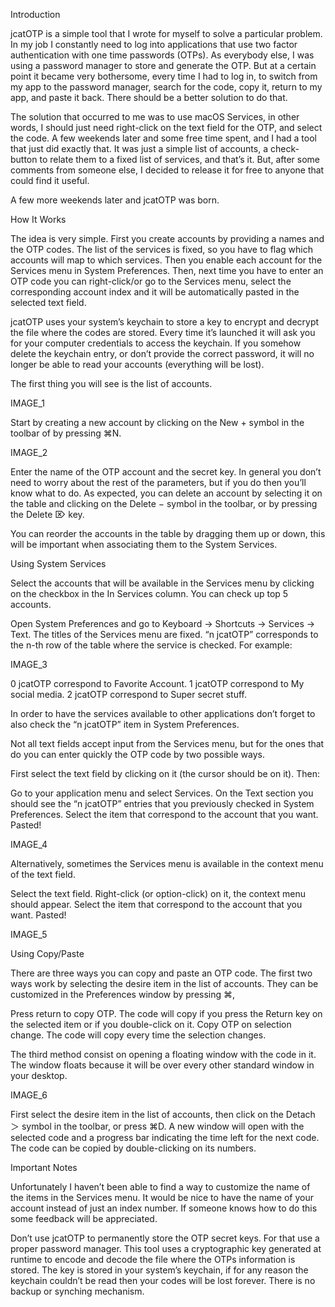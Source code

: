 Introduction

jcatOTP is a simple tool that I wrote for myself to solve a particular problem.
In my job I constantly need to log into applications that use two factor authentication with one time passwords (OTPs). As everybody else, I was using a password manager to store and generate the OTP. But at a certain point it became very bothersome, every time I had to log in, to switch from my app to the password manager, search for the code, copy it, return to my app, and paste it back.
There should be a better solution to do that.

The solution that occurred to me was to use macOS Services, in other words, I should just need right-click on the text field for the OTP, and select the code.
A few weekends later and some free time spent, and I had a tool that just did exactly that. It was just a simple list of accounts, a check-button to relate them to a fixed list of services, and that’s it.
But, after some comments from someone else, I decided to release it for free to anyone that could find it useful.

A few more weekends later and jcatOTP was born.

How It Works

The idea is very simple. First you create accounts by providing a names and the OTP codes. The list of the services is fixed, so you have to flag which accounts will map to which services. Then you enable each account for the Services menu in System Preferences.
Then, next time you have to enter an OTP code you can right-click/or go to the Services menu, select the corresponding account index and it will be automatically pasted in the selected text field.

jcatOTP uses your system’s keychain to store a key to encrypt and decrypt the file where the codes are stored. Every time it’s launched it will ask you for your computer credentials to access the keychain. If you somehow delete the keychain entry, or don’t provide the correct password, it will no longer be able to read your accounts (everything will be lost).

The first thing you will see is the list of accounts.

IMAGE_1

Start by creating a new account by clicking on the New + symbol in the toolbar of by pressing ⌘N.

IMAGE_2

Enter the name of the OTP account and the secret key. In general you don’t need to worry about the rest of the parameters, but if you do then you’ll know what to do.
As expected, you can delete an account by selecting it on the table and clicking on the Delete − symbol in the toolbar, or by pressing the Delete ⌦ key.

You can reorder the accounts in the table by dragging them up or down, this will be important when associating them to the System Services.

Using System Services

Select the accounts that will be available in the Services menu by clicking on the checkbox in the In Services column. You can check up top 5 accounts.

Open System Preferences and go to Keyboard → Shortcuts → Services → Text.
The titles of the Services menu are fixed. “n jcatOTP” corresponds to the n-th row of the table where the service is checked. For example:

IMAGE_3

0 jcatOTP correspond to Favorite Account.
1 jcatOTP correspond to My social media.
2 jcatOTP correspond to Super secret stuff.

In order to have the services available to other applications don’t forget to also check the “n jcatOTP” item in System Preferences.

Not all text fields accept input from the Services menu, but for the ones that do you can enter quickly the OTP code by two possible ways.

First select the text field by clicking on it (the cursor should be on it). Then:

Go to your application menu and select Services.
On the Text section you should see the “n jcatOTP” entries that you previously checked in System Preferences.
Select the item that correspond to the account that you want.
Pasted!

IMAGE_4

Alternatively, sometimes the Services menu is available in the context menu of the text field.

Select the text field.
Right-click (or option-click) on it, the context menu should appear.
Select the item that correspond to the account that you want.
Pasted!

IMAGE_5

Using Copy/Paste

There are three ways you can copy and paste an OTP code.
The first two ways work by selecting the desire item in the list of accounts. They can be customized in the Preferences window by pressing ⌘,

Press return to copy OTP. The code will copy if you press the Return key on the selected item or if you double-click on it.
Copy OTP on selection change. The code will copy every time the selection changes.

The third method consist on opening a floating window with the code in it. The window floats because it will be over every other standard window in your desktop.

IMAGE_6

First select the desire item in the list of accounts, then click on the Detach ＞ symbol in the toolbar, or press  ⌘D. A new window will open with the selected code and a progress bar indicating the time left for the next code. The code can be copied by double-clicking on its numbers.

Important Notes

Unfortunately I haven’t been able to find a way to customize the name of the items in the Services menu. It would be nice to have the name of your account instead of just an index number. If someone knows how to do this some feedback will be appreciated.

Don’t use jcatOTP to permanently store the OTP secret keys. For that use a proper password manager.
This tool uses a cryptographic key generated at runtime to encode and decode the file where the OTPs information is stored. The key is stored in your system’s keychain, if for any reason the keychain couldn’t be read then your codes will be lost forever. There is no backup or synching mechanism.
